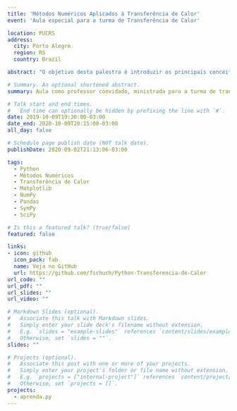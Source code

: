 ```yaml
---
title: 'Métodos Numéricos Aplicados à Transferência de Calor'
event: 'Aula especial para a turma de Transferência de Calor'

location: PUCRS
address:
  city: Porto Alegre
  region: RS
  country: Brazil

abstract: "O objetivo desta palestra é introduzir os principais conceitos empregados em programação e Python, mais especificamente no contexto interativo da plataforma Jupyter Notebook. Além de demonstrar como solucionar diversos problemas de engenharia por meio de propostas computacionais. Para tanto, o material inclui uma breve revisão de conceitos fundamentais, estruturas de dados e as principais bibliotecas científicas disponíveis. Para maiores detalhes, pode-se consultar a documentação disponível ou mesmo as diversas leituras recomendadas que aparecem no decorrer do texto. Finalmente, a prática leva a perfeição, há uma série de exercícios propostos ao final do material, visando a fixação do conhecimento."

# Summary. An optional shortened abstract.
summary: Aula como professor convidado, ministrada para a turma de transferência de calor.

# Talk start and end times.
#   End time can optionally be hidden by prefixing the line with `#`.
date: 2019-10-09T19:30:00-03:00
date_end: 2020-10-09T20:15:00-03:00
all_day: false

# Schedule page publish date (NOT talk date).
publishDate: 2020-09-02T21:13:06-03:00

tags:
  - Python
  - Métodos Numéricos
  - Transferência de Calor
  - Matplotlib
  - NumPy
  - Pandas
  - SymPy
  - SciPy

# Is this a featured talk? (true/false)
featured: false

links:
- icon: github
  icon_pack: fab
  name: Veja no GitHub
  url: https://github.com/fschuch/Python-Transferencia-de-Calor
url_code: ""
url_pdf: ""
url_slides: ""
url_video: ""

# Markdown Slides (optional).
#   Associate this talk with Markdown slides.
#   Simply enter your slide deck's filename without extension.
#   E.g. `slides = "example-slides"` references `content/slides/example-slides.md`.
#   Otherwise, set `slides = ""`.
slides: ""

# Projects (optional).
#   Associate this post with one or more of your projects.
#   Simply enter your project's folder or file name without extension.
#   E.g. `projects = ["internal-project"]` references `content/project/deep-learning/index.md`.
#   Otherwise, set `projects = []`.
projects:
  - aprenda.py
---
```

